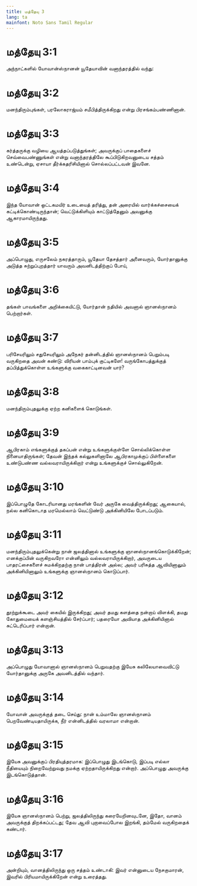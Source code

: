 ```yaml
---
title: மத்தேயு 3
lang: ta
mainfont: Noto Sans Tamil Regular
---
```


# மத்தேயு 3:1

அந்நாட்களில் யோவான்ஸ்நானன் யூதேயாவின் வனாந்தரத்தில் வந்து:

# மத்தேயு 3:2

மனந்திரும்புங்கள், பரலோகராஜ்யம் சமீபித்திருக்கிறது என்று பிரசங்கம்பண்ணினான்.

# மத்தேயு 3:3

கர்த்தருக்கு வழியை ஆயத்தப்படுத்துங்கள்; அவருக்குப் பாதைகளைச் செவ்வைபண்ணுங்கள் என்று வனாந்தரத்திலே கூப்பிடுகிறவனுடைய சத்தம் உண்டென்று, ஏசாயா தீர்க்கதரிசியினால் சொல்லப்பட்டவன் இவனே.

# மத்தேயு 3:4

இந்த யோவான் ஒட்டகமயிர் உடையைத் தரித்து, தன் அரையில் வார்க்கச்சையைக் கட்டிக்கொண்டிருந்தான்; வெட்டுக்கிளியும் காட்டுத்தேனும் அவனுக்கு ஆகாரமாயிருந்தது.

# மத்தேயு 3:5

அப்பொழுது, எருசலேம் நகரத்தாரும், யூதேயா தேசத்தார் அனைவரும், யோர்தானுக்கு அடுத்த சுற்றுப்புறத்தார் யாவரும் அவனிடத்திற்குப் போய்,

# மத்தேயு 3:6

தங்கள் பாவங்களை அறிக்கையிட்டு, யோர்தான் நதியில் அவனால் ஞானஸ்நானம் பெற்றார்கள்.

# மத்தேயு 3:7

பரிசேயரிலும் சதுசேயரிலும் அநேகர் தன்னிடத்தில் ஞானஸ்நானம் பெறும்படி வருகிறதை அவன் கண்டு: விரியன் பாம்புக் குட்டிகளே! வருங்கோபத்துக்குத் தப்பித்துக்கொள்ள உங்களுக்கு வகைகாட்டினவன் யார்?

# மத்தேயு 3:8

மனந்திரும்புதலுக்கு ஏற்ற கனிகளைக் கொடுங்கள்.

# மத்தேயு 3:9

ஆபிரகாம் எங்களுக்குத் தகப்பன் என்று உங்களுக்குள்ளே சொல்லிக்கொள்ள நினையாதிருங்கள்; தேவன் இந்தக் கல்லுகளினாலே ஆபிரகாமுக்குப் பிள்ளைகளை உண்டுபண்ண வல்லவராயிருக்கிறார் என்று உங்களுக்குச் சொல்லுகிறேன்.

# மத்தேயு 3:10

இப்பொழுதே கோடரியானது மரங்களின் வேர் அருகே வைத்திருக்கிறது; ஆகையால், நல்ல கனிகொடாத மரமெல்லாம் வெட்டுண்டு அக்கினியிலே போடப்படும்.

# மத்தேயு 3:11

மனந்திரும்புதலுக்கென்று நான் ஜலத்தினால் உங்களுக்கு ஞானஸ்நானங்கொடுக்கிறேன்; எனக்குப்பின் வருகிறவரோ என்னிலும் வல்லவராயிருக்கிறார், அவருடைய பாதரட்சைகளைச் சுமக்கிறதற்கு நான் பாத்திரன் அல்ல; அவர் பரிசுத்த ஆவியினாலும் அக்கினியினாலும் உங்களுக்கு ஞானஸ்நானம் கொடுப்பார்.

# மத்தேயு 3:12

தூற்றுக்கூடை அவர் கையில் இருக்கிறது; அவர் தமது களத்தை நன்றாய் விளக்கி, தமது கோதுமையைக் களஞ்சியத்தில் சேர்ப்பார்; பதரையோ அவியாத அக்கினியினால் சுட்டெரிப்பார் என்றான்.

# மத்தேயு 3:13

அப்பொழுது யோவானால் ஞானஸ்நானம் பெறுவதற்கு இயேசு கலிலேயாவைவிட்டு யோர்தானுக்கு அருகே அவனிடத்தில் வந்தார்.

# மத்தேயு 3:14

யோவான் அவருக்குத் தடை செய்து: நான் உம்மாலே ஞானஸ்நானம் பெறவேண்டியதாயிருக்க, நீர் என்னிடத்தில் வரலாமா என்றான்.

# மத்தேயு 3:15

இயேசு அவனுக்குப் பிரதியுத்தரமாக: இப்பொழுது இடங்கொடு, இப்படி எல்லா நீதியையும் நிறைவேற்றுவது நமக்கு ஏற்றதாயிருக்கிறது என்றார். அப்பொழுது அவருக்கு இடங்கொடுத்தான்.

# மத்தேயு 3:16

இயேசு ஞானஸ்நானம் பெற்று, ஜலத்திலிருந்து கரையேறினவுடனே, இதோ, வானம் அவருக்குத் திறக்கப்பட்டது; தேவ ஆவி புறாவைப்போல இறங்கி, தம்மேல் வருகிறதைக் கண்டார்.

# மத்தேயு 3:17

அன்றியும், வானத்திலிருந்து ஒரு சத்தம் உண்டாகி: இவர் என்னுடைய நேசகுமாரன், இவரில் பிரியமாயிருக்கிறேன் என்று உரைத்தது.

